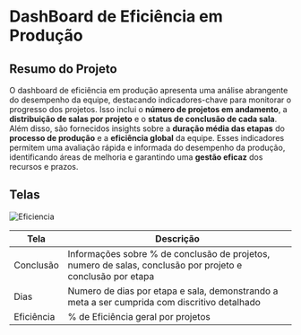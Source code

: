 # DashBoard de Eficiência em Produção

## Resumo do Projeto

O dashboard de eficiência em produção apresenta uma análise abrangente do desempenho da equipe, destacando indicadores-chave para monitorar o progresso dos projetos. Isso inclui o **número de projetos em andamento**, a **distribuição de salas por projeto** e o **status de conclusão de cada sala**. Além disso, são fornecidos insights sobre a **duração média das etapas** do **processo de produção** e a **eficiência global** da equipe. Esses indicadores permitem uma avaliação rápida e informada do desempenho da produção, identificando áreas de melhoria e garantindo uma **gestão eficaz** dos recursos e prazos.

## Telas

![Eficiencia](https://github.com/ByancaValerie/ByancaValerie/assets/162714310/bc7340a8-1a7c-42b6-aacf-ef90a74cf8d0)

| Tela | Descrição |
|---|---|
| Conclusão | Informações sobre % de conclusão de projetos, numero de salas, conclusão por projeto e conclusão por etapa |
| Dias | Numero de dias por etapa e sala, demonstrando a meta a ser cumprida com discritivo detalhado |
| Eficiência | %  de Eficiência geral por projetos|


